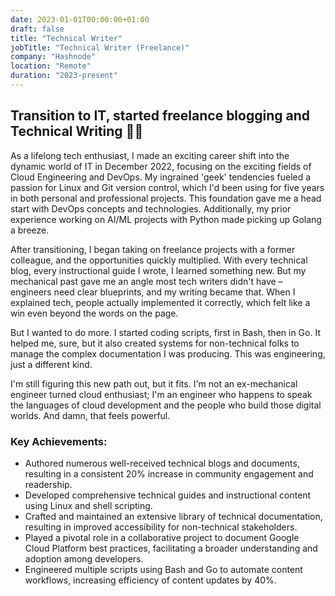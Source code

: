 ```yaml
---
date: 2023-01-01T00:00:00+01:00
draft: false
title: "Technical Writer"
jobTitle: "Technical Writer (Freelance)"
company: "Hashnode"
location: "Remote"
duration: "2023-present"
---
```

## Transition to IT, started freelance blogging and Technical Writing ✍🏼

As a lifelong tech enthusiast, I made an exciting career shift into the dynamic world of IT in December 2022, focusing on the exciting fields of Cloud Engineering and DevOps. My ingrained 'geek' tendencies fueled a passion for Linux and Git version control, which I'd been using for five years in both personal and professional projects. This foundation gave me a head start with DevOps concepts and technologies. Additionally, my prior experience working on AI/ML projects with Python made picking up Golang a breeze.

After transitioning, I began taking on freelance projects with a former colleague, and the opportunities quickly multiplied. With every technical blog, every instructional guide I wrote, I learned something new. But my mechanical past gave me an angle most tech writers didn't have – engineers need clear blueprints, and my writing became that. When I explained tech, people actually implemented it correctly, which felt like a win even beyond the words on the page.

But I wanted to do more. I started coding scripts, first in Bash, then in Go. It helped me, sure, but it also created systems for non-technical folks to manage the complex documentation I was producing. This was engineering, just a different kind.

I'm still figuring this new path out, but it fits. I'm not an ex-mechanical engineer turned cloud enthusiast; I'm an engineer who happens to speak the languages of cloud development and the people who build those digital worlds. And damn, that feels powerful.


### Key Achievements:

- Authored numerous well-received technical blogs and documents, resulting in a consistent 20% increase in community engagement and readership.
- Developed comprehensive technical guides and instructional content using Linux and shell scripting.
- Crafted and maintained an extensive library of technical documentation, resulting in improved accessibility for non-technical stakeholders.
- Played a pivotal role in a collaborative project to document Google Cloud Platform best practices, facilitating a broader understanding and adoption among developers.
- Engineered multiple scripts using Bash and Go to automate content workflows, increasing efficiency of content updates by 40%.